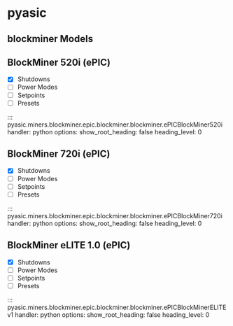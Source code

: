 # pyasic
## blockminer Models

## BlockMiner 520i (ePIC)

- [x] Shutdowns
- [ ] Power Modes
- [ ] Setpoints
- [ ] Presets

::: pyasic.miners.blockminer.epic.blockminer.blockminer.ePICBlockMiner520i
    handler: python
    options:
        show_root_heading: false
        heading_level: 0

## BlockMiner 720i (ePIC)

- [x] Shutdowns
- [ ] Power Modes
- [ ] Setpoints
- [ ] Presets

::: pyasic.miners.blockminer.epic.blockminer.blockminer.ePICBlockMiner720i
    handler: python
    options:
        show_root_heading: false
        heading_level: 0

## BlockMiner eLITE 1.0 (ePIC)

- [x] Shutdowns
- [ ] Power Modes
- [ ] Setpoints
- [ ] Presets

::: pyasic.miners.blockminer.epic.blockminer.blockminer.ePICBlockMinerELITEv1
    handler: python
    options:
        show_root_heading: false
        heading_level: 0

